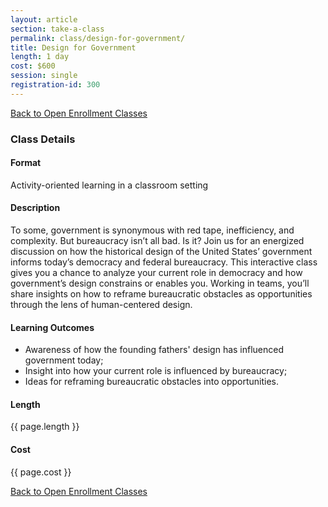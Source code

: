```yaml
---
layout: article
section: take-a-class
permalink: class/design-for-government/
title: Design for Government
length: 1 day
cost: $600
session: single
registration-id: 300
---
```


[Back to Open Enrollment Classes](../../take-a-class/open-enrollment-classes/)

### Class Details

#### Format

Activity-oriented learning in a classroom setting

#### Description

To some, government is synonymous with red tape, inefficiency, and complexity. But bureaucracy isn’t all bad. Is it? Join us for an energized discussion on how the historical design of the United States’ government informs today’s democracy and federal bureaucracy. This interactive class gives you a chance to analyze your current role in democracy and how government’s design constrains or enables you. Working in teams, you’ll share insights on how to reframe bureaucratic obstacles as opportunities through the lens of human-centered design.

#### Learning Outcomes

* Awareness of how the founding fathers' design has influenced government today;
* Insight into how your current role is influenced by bureaucracy;
* Ideas for reframing bureaucratic obstacles into opportunities.

#### Length

{{ page.length }}

#### Cost

{{ page.cost }}

[Back to Open Enrollment Classes](../../take-a-class/open-enrollment-classes/)
